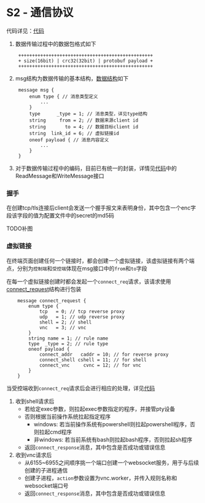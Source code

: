 # S2 - 通信协议



代码详见：[代码](https://github.com/lwch/natpass/tree/master/code/network)

1.  数据传输过程中的数据包格式如下

    ```
     +++++++++++++++++++++++++++++++++++++++++++++++++
     + size(16bit) | crc32(32bit) | protobuf payload +
     +++++++++++++++++++++++++++++++++++++++++++++++++
    ```
2.  msg结构为数据传输的基本结构，[数据结构](https://github.com/lwch/natpass/blob/master/code/network/msg.proto)如下

    ```
     message msg {
         enum type { // 消息类型定义
             ...
         }
         type      _type = 1; // 消息类型，详见type结构
         string     from = 2; // 数据来源client id
         string       to = 4; // 数据目标client id
         string  link_id = 6; // 虚拟链接id
         oneof payload { // 消息内容定义
             ...
         }
     }
    ```
3. 对于数据传输过程中的编码，目前已有统一的封装，详情见[代码](https://github.com/lwch/natpass/blob/master/code/network/network.go)中的ReadMessage和WriteMessage接口

### 握手

在创建tcp/tls连接后client会发送一个握手报文来表明身份，其中包含一个enc字段该字段的值为配置文件中的secret的md5码

TODO补图

### 虚拟链接

在终端页面创建任何一个链接时，都会创建一个虚拟链接，该虚拟链接有两个端点，分别为`控制端`和`受控端`体现在msg接口中的`from`和`to`字段

在每一个虚拟链接创建时都会发起一个`connect_req`请求，该请求使用[connect\_request](https://github.com/lwch/natpass/blob/master/code/network/connect.proto)结构进行包装

```
    message connect_request {
        enum type {
            tcp   = 0; // tcp reverse proxy
            udp   = 1; // udp reverse proxy
            shell = 2; // shell
            vnc   = 3; // vnc
        }
        string name = 1; // rule name
        type  _type = 2; // rule type
        oneof payload {
            connect_addr   caddr = 10; // for reverse proxy
            connect_shell cshell = 11; // for shell
            connect_vnc     cvnc = 12; // for vnc
        }
    }
```

当受控端收到`connect_req`请求后会进行相应的处理，详见[代码](https://github.com/lwch/natpass/blob/master/code/client/app/connect.go)

1. 收到shell请求后
   * 若给定exec参数，则拉起exec参数指定的程序，并接管pty设备
   * 否则根据当前操作系统拉起指定程序
     * windows: 若当前操作系统有powershell则拉起powershell程序，否则拉起cmd程序
     * 非windows: 若当前系统有bash则拉起bash程序，否则拉起sh程序
   * 返回`connect_response`消息，其中包含是否成功或错误信息
2. 收到vnc请求后
   * 从6155\~6955之间顺序挑一个端口创建一个websocket服务，用于与后续创建的子进程通信
   * 创建子进程，`action`参数设置为vnc.worker，并传入规则名称和websocket端口号
   * 返回`connect_response`消息，其中包含是否成功或错误信息
